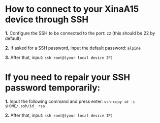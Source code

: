 # How to connect to your XinaA15 device through SSH

**1.** Configure the SSH to be connected to the port: `22` (this should be 22 by default)

**2.** If asked for a SSH password, input the default password: `alpine`

**3.** After that, input: `ssh root@(your local device IP)`

# If you need to repair your SSH password temporarily:

**1.** Input the following command and press enter: `ssh-copy-id -i $HOME/.ssh/id_ rsa` 

**2.** After that, input: `ssh root@(your local device IP)`
